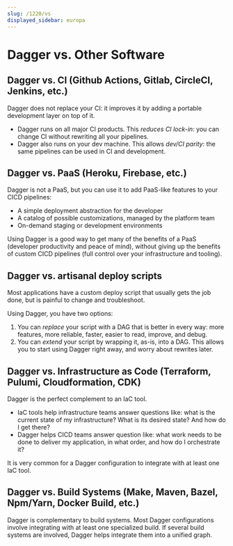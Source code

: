 ```yaml
---
slug: /1220/vs
displayed_sidebar: europa
---
```


# Dagger vs. Other Software

## Dagger vs. CI (Github Actions, Gitlab, CircleCI, Jenkins, etc.)

Dagger does not replace your CI: it improves it by adding a portable development layer on top of it.

* Dagger runs on all major CI products. This *reduces CI lock-in*: you can change CI without rewriting all your pipelines.
* Dagger also runs on your dev machine. This allows *dev/CI parity*: the same pipelines can be used in CI and development.

## Dagger vs. PaaS (Heroku, Firebase, etc.)

Dagger is not a PaaS, but you can use it to add PaaS-like features to your CICD pipelines:

* A simple deployment abstraction for the developer
* A catalog of possible customizations, managed by the platform team
* On-demand staging or development environments

Using Dagger is a good way to get many of the benefits of a PaaS (developer productivity and peace of mind),
without giving up the benefits of custom CICD pipelines (full control over your infrastructure and tooling).

## Dagger vs. artisanal deploy scripts

Most applications have a custom deploy script that usually gets the job done, but is painful to change and troubleshoot.

Using Dagger, you have two options:

1. You can *replace* your script with a DAG that is better in every way: more features, more reliable, faster, easier to read, improve, and debug.
2. You can *extend* your script by wrapping it, as-is, into a DAG. This allows you to start using Dagger right away, and worry about rewrites later.

## Dagger vs. Infrastructure as Code (Terraform, Pulumi, Cloudformation, CDK)

Dagger is the perfect complement to an IaC tool.

* IaC tools help infrastructure teams answer questions like: what is the current state of my infrastructure? What is its desired state? And how do I get there?
* Dagger helps CICD teams answer question like: what work needs to be done to deliver my application, in what order, and how do I orchestrate it?

It is very common for a Dagger configuration to integrate with at least one IaC tool.

## Dagger vs. Build Systems (Make, Maven, Bazel, Npm/Yarn, Docker Build, etc.)

Dagger is complementary to build systems. Most Dagger configurations involve integrating with at least one specialized build.
If several build systems are involved, Dagger helps integrate them into a unified graph.
